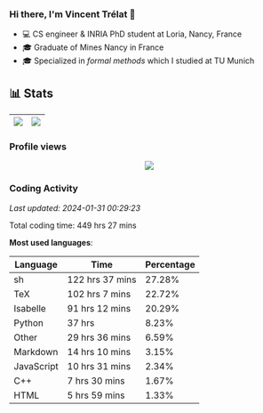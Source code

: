 ### Hi there, I'm Vincent Trélat 👋

-   💻 CS engineer & INRIA PhD student at Loria, Nancy, France
-   🎓 Graduate of Mines Nancy in France
-   🎓 Specialized in _formal methods_ which I studied at TU Munich

## 📊 **Stats**

| <img align="center" src="https://readme-stats.clckblog.space/api?username=VTrelat&show_icons=true&include_all_commits=true&theme=tokyonight&hide_border=true" /> | <img align="center" src="https://readme-stats.clckblog.space/api/top-langs/?username=VTrelat&layout=compact&theme=tokyonight&hide_border=true" /> |
| ---------------------------------------------------------------------------------------------------------------------------------------------------------------- | ------------------------------------------------------------------------------------------------------------------------------------------------- |

### Profile views

<p align="center">
 <img src="https://profile-counter.glitch.me/VTrelat/count.svg" />
</p>

<!--automations-->
### Coding Activity
_Last updated: 2024-01-31 00:29:23_

Total coding time: 449 hrs 27 mins

**Most used languages**:

| Language | Time | Percentage |
| ------------- | ------------- | ------------- |
| sh | 122 hrs 37 mins | 27.28% |
| TeX | 102 hrs 7 mins | 22.72% |
| Isabelle | 91 hrs 12 mins | 20.29% |
| Python | 37 hrs | 8.23% |
| Other | 29 hrs 36 mins | 6.59% |
| Markdown | 14 hrs 10 mins | 3.15% |
| JavaScript | 10 hrs 31 mins | 2.34% |
| C++ | 7 hrs 30 mins | 1.67% |
| HTML | 5 hrs 59 mins | 1.33% |

